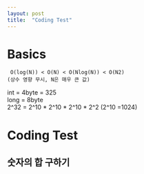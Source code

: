 ```yaml
---
layout: post
title:  "Coding Test"
---
```

# Basics 
```
 O(log(N)) < O(N) < O(Nlog(N)) < O(N2)
(상수 영향 무시, N은 매우 큰 값)
```

int = 4byte  = 325 <br/>
long = 8byte <br/>
2^32 = 2^10 * 2^10 * 2^10 * 2^2 (2^10 =1024) <br/>



# Coding Test
## 숫자의 합 구하기




